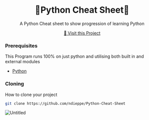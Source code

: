 
<h1 align="center" style="font-weight: bold;">🐍Python Cheat Sheet🐍</h1>


<p align="center">A Python Cheat sheet to show progression of learning Python</p>


<p align="center">
<a href="https://github.com/ndieppe/Python-Cheat-Sheet">📱 Visit this Project</a>
</p>

<h3>Prerequisites</h3>

This Program runs 100% on just python and utilising both built in and external modules

- [Python](https://github.com/python)

<h3>Cloning</h3>

How to clone your project

```bash
git clone https://github.com/ndieppe/Python-Cheat-Sheet
```
 ![Untitled](https://github.com/user-attachments/assets/8dd229b9-1983-46f6-8b0f-0b6f4032f173)

